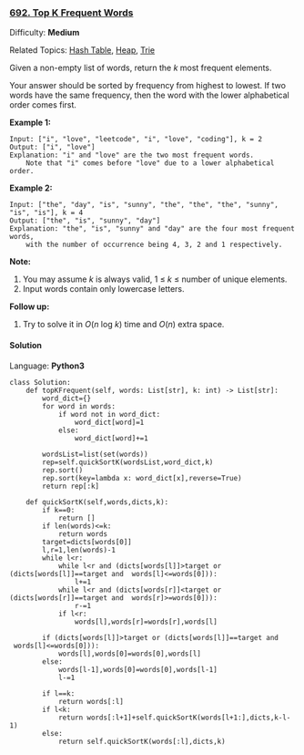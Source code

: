 ### [692\. Top K Frequent Words](https://leetcode.com/problems/top-k-frequent-words/)

Difficulty: **Medium**  

Related Topics: [Hash Table](https://leetcode.com/tag/hash-table/), [Heap](https://leetcode.com/tag/heap/), [Trie](https://leetcode.com/tag/trie/)


Given a non-empty list of words, return the _k_ most frequent elements.

Your answer should be sorted by frequency from highest to lowest. If two words have the same frequency, then the word with the lower alphabetical order comes first.

**Example 1:**  

```
Input: ["i", "love", "leetcode", "i", "love", "coding"], k = 2
Output: ["i", "love"]
Explanation: "i" and "love" are the two most frequent words.
    Note that "i" comes before "love" due to a lower alphabetical order.
```

**Example 2:**  

```
Input: ["the", "day", "is", "sunny", "the", "the", "the", "sunny", "is", "is"], k = 4
Output: ["the", "is", "sunny", "day"]
Explanation: "the", "is", "sunny" and "day" are the four most frequent words,
    with the number of occurrence being 4, 3, 2 and 1 respectively.
```

**Note:**  

1.  You may assume _k_ is always valid, 1 ≤ _k_ ≤ number of unique elements.
2.  Input words contain only lowercase letters.

**Follow up:**  

1.  Try to solve it in _O_(_n_ log _k_) time and _O_(_n_) extra space.


#### Solution

Language: **Python3**

```python3
class Solution:
    def topKFrequent(self, words: List[str], k: int) -> List[str]:
        word_dict={}
        for word in words:
            if word not in word_dict:
                word_dict[word]=1
            else:
                word_dict[word]+=1
        
        wordsList=list(set(words))
        rep=self.quickSortK(wordsList,word_dict,k)
        rep.sort()
        rep.sort(key=lambda x: word_dict[x],reverse=True)
        return rep[:k]
    
    def quickSortK(self,words,dicts,k):
        if k==0:
            return []
        if len(words)<=k:
            return words
        target=dicts[words[0]]
        l,r=1,len(words)-1
        while l<r:
            while l<r and (dicts[words[l]]>target or (dicts[words[l]]==target and  words[l]<=words[0])):
                l+=1
            while l<r and (dicts[words[r]]<target or (dicts[words[r]]==target and  words[r]>=words[0])):
                r-=1
            if l<r:
                words[l],words[r]=words[r],words[l]
                
        if (dicts[words[l]]>target or (dicts[words[l]]==target and  words[l]<=words[0])):
            words[l],words[0]=words[0],words[l]
        else:
            words[l-1],words[0]=words[0],words[l-1]
            l-=1
        
        if l==k:
            return words[:l]
        if l<k:
            return words[:l+1]+self.quickSortK(words[l+1:],dicts,k-l-1)
        else:
            return self.quickSortK(words[:l],dicts,k)
        
        
```